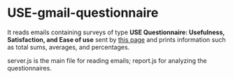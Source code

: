 # USE-gmail-questionnaire

It reads emails containing surveys of type **USE Questionnaire: Usefulness, Satisfaction, and Ease of use** sent by [this page](http://garyperlman.com/quest/quest.cgi?form=USE) and prints information such as total sums, averages, and percentages.


server.js is the main file for reading emails; report.js for analyzing the questionnaires.
